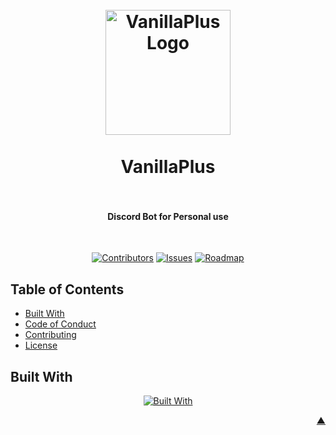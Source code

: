 <div id="readme-top"></div>

<h1 align="center">
  <br />
    <a href="https://xodium.org/">
      <img src="https://gist.githubusercontent.com/illyrius666/a38f03b4fbe9b43faa2c5623137c1250/raw/3a1410e77807097bcfbcf963822b41fadd495d9f/xodium.svg" alt="VanillaPlus Logo" width="200">
    </a>
  <br /><br />
  VanillaPlus
  <br />
  <br />
</h1>

<h4 align="center"> Discord Bot for Personal use</h4><br />

<div align="center">

[![Contributors][contributors_shield_url]][contributors_url]
[![Issues][issues_shield_url]][issues_url]
[![Roadmap][roadmap_shield_url]][roadmap_url]
</div>

## Table of Contents

- [Built With](#built-with)
- [Code of Conduct][code_of_conduct_url]
- [Contributing][contributing_url]
- [License][license_url]

## Built With

<div align="center">

[![Built With][built_with_shield_url]][built_with_url]
</div>

<p align="right"><a href="#readme-top">▲</a></p>

[built_with_shield_url]: https://skillicons.dev/icons?i=python,github,githubactions

[built_with_url]: https://skillicons.dev

[code_of_conduct_url]: https://github.com/XodiumSoftware/Illyrion?tab=coc-ov-file

[contributing_url]: https://github.com/XodiumSoftware/Illyrion/blob/main/CONTRIBUTING.md

[contributors_shield_url]: https://img.shields.io/github/contributors/XodiumSoftware/Illyrion?style=for-the-badge&color=blue

[contributors_url]: https://github.com/XodiumSoftware/Illyrion/graphs/contributors

[issues_shield_url]: https://img.shields.io/github/issues/XodiumSoftware/Illyrion?style=for-the-badge&color=yellow

[issues_url]: https://github.com/XodiumSoftware/Illyrion/issues

[license_url]: https://github.com/XodiumSoftware/Illyrion?tab=AGPL-3.0-1-ov-file

[roadmap_shield_url]: https://img.shields.io/badge/Roadmap-Click%20Me!-purple.svg?style=for-the-badge

[roadmap_url]: https://github.com/orgs/XodiumSoftware/projects/4
